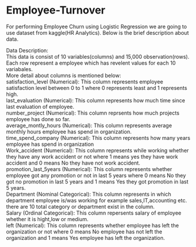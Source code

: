# Employee-Turnover
For performing Employee Churn using Logistic Regression we are going to use dataset from kaggle(HR Analytics).
Below is the brief description about data.

Data Description:</br>
This data is consist of 10 variables(columns) and 15,000 observation(rows).</br>
Each row represent a employee which has revelent values for each 10 variabales.</br>
More detail about columns is mentioned below:</br>
satisfaction_level (Numerical): This column represents employee satisfaction level between 0 to 1 where 0 represents least and 1 represents high.</br>
last_evaluation (Numerical): This column represents how much time since last evaluation of employee.</br>
number_project (Numerical): This column reprsents how much projects employee has done so far.</br>
average_montly_hours (Numerical): This column represents average monthly hours employee has spend in organization.</br>
time_spend_company (Numerical): This column represents how many years employee has spend in organization</br>
Work_accident (Numerical):</b> This column represents while working whether they have any work accident or not where 1 means yes they have work accident and 0 means No they have not work accident.</br>
promotion_last_5years (Numerical): This column represents whether employee got any promotion or not in last 5 years where 0 means No they got no promotion in last 5 years and 1 means Yes they got promotion in last 5 years.</br>
Department (Nominal Categorical): This column represents in which department employee is/was working for example sales,IT,accounting etc. there are 10 total category or department exist in the column.</br>
Salary (Ordinal Categorical): This column repersents salary of employee whether it is hight,low or medium.</br>
left (Numerical): This column represents whether employee has left the organization or not where 0 means No employee has not left the organization and 1 means Yes employee has left the organization.</br>
